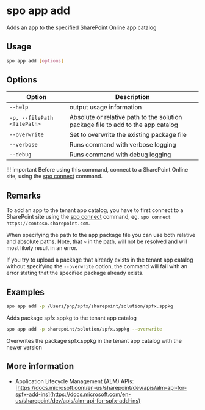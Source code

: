 # spo app add

Adds an app to the specified SharePoint Online app catalog

## Usage

```sh
spo app add [options]
```

## Options

Option|Description
------|-----------
`--help`|output usage information
`-p, --filePath <filePath>`|Absolute or relative path to the solution package file to add to the app catalog
`--overwrite`|Set to overwrite the existing package file
`--verbose`|Runs command with verbose logging
`--debug`|Runs command with debug logging

!!! important
    Before using this command, connect to a SharePoint Online site, using the [spo connect](../connect.md) command.

## Remarks

To add an app to the tenant app catalog, you have to first connect to a SharePoint site using the
[spo connect](../connect.md) command, eg. `spo connect https://contoso.sharepoint.com`.

When specifying the path to the app package file you can use both relative and absolute paths. Note, that `~` in the path, will not be resolved and will most likely result in an error.

If you try to upload a package that already exists in the tenant app catalog without specifying the `--overwrite` option, the command will fail with an error stating that the specified package already exists.

## Examples

```sh
spo app add -p /Users/pnp/spfx/sharepoint/solution/spfx.sppkg
```

Adds package spfx.sppkg to the tenant app catalog

```sh
spo app add -p sharepoint/solution/spfx.sppkg --overwrite
```

Overwrites the package spfx.sppkg in the tenant app catalog with the newer version

## More information

- Application Lifecycle Management (ALM) APIs: [https://docs.microsoft.com/en-us/sharepoint/dev/apis/alm-api-for-spfx-add-ins](https://docs.microsoft.com/en-us/sharepoint/dev/apis/alm-api-for-spfx-add-ins)